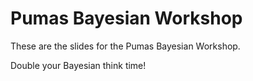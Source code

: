 # Pumas Bayesian Workshop

These are the slides for the Pumas Bayesian Workshop.

Double your Bayesian think time!
